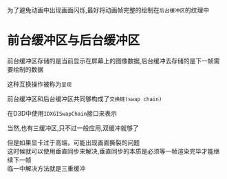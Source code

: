 为了避免动画中出现画面闪烁,最好将动画帧完整的绘制在`后台缓冲区`的纹理中

# 前台缓冲区与后台缓冲区  

前台缓冲区存储的是当前显示在屏幕上的图像数据,后台缓冲去存储的是下一帧需要绘制的数据  

这种互换操作被称为`呈现`  

前台缓冲区和后台缓冲区共同够构成了`交换链(swap chain)`  

在D3D中使用`IDXGISwapChain`接口来表示  

当然,也有三缓冲区,只不过一般应用,双缓冲就够了

但是如果显卡过于高端，可能出现画面撕裂的问题  
这时候就可以使用垂直同步来解决,垂直同步的本质是必须等一帧渲染完毕才能继续下一帧  
临一中解决方法就是三重缓冲